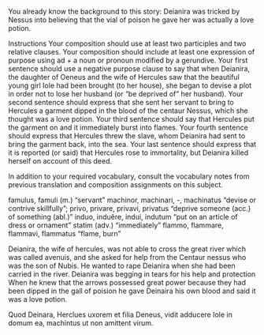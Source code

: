 You already know the background to this story: Deianira was tricked by Nessus into believing that the vial of poison he gave her was actually a love potion.


Instructions
Your composition should use at least two participles and two relative clauses.
Your composition should include at least one expression of purpose using ad + a noun or pronoun modified by a gerundive.
Your first sentence should use a negative purpose clause to say that when Deianira, the daughter of Oeneus and the wife of Hercules saw that the beautiful young girl Iole had been brought (to her house), she began to devise a plot in order not to lose her husband (or “be deprived of” her husband).
Your second sentence should express that she sent her servant to bring to Hercules a garment dipped in the blood of the centaur Nessus, which she thought was a love potion.
Your third sentence should say that Hercules put the garment on and it immediately burst into flames.
Your fourth sentence should express that Hercules threw the slave, whom Deianira had sent to bring the garment back, into the sea.
Your last sentence should express that it is reported (or said) that Hercules rose to immortality, but Deianira killed herself on account of this deed.

In addition to your required vocabulary, consult the vocabulary notes from previous translation and composition assignments on this subject.

famulus, famuli (m.) “servant”
machinor, machinari, -, machinatus “devise or contrive skillfully”;
privo, privare, privavi, privatus “deprive someone (acc.) of something (abl.)”
induo, induĕre, indui, indutum “put on an article of dress or ornament”
statim (adv.) “immediately”
flammo, flammare, flammavi, flammatus “flame, burn”

Deianira, the wife of hercules, was not able to cross the great river which was called avenuis, and she asked for help from the Centaur nessus who was the son of Nubis. 
He wanted to rape Deianira when she had been carried in the river. 
Deianira was begging in tears for his help and protection 
When he knew that the arrows possessed great power because they had been dipped in the gall of poision he gave Deinaira his own blood and said it was a love potion. 

Quod Deinara, Herclues uxorem et filia Deneus, vidit adducere Iole in domum ea, machintus ut non amittent virum.  

